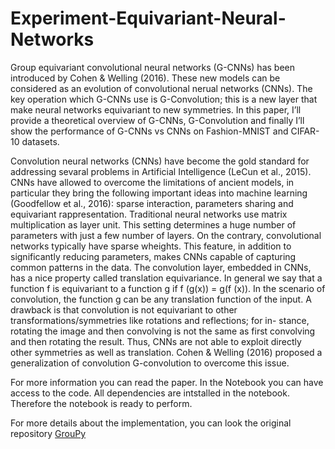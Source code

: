 # Experiment-Equivariant-Neural-Networks


Group equivariant convolutional neural networks
(G-CNNs) has been introduced by Cohen &
Welling (2016). These new models can be considered as an evolution of convolutional nerual
networks (CNNs). The key operation which G-CNNs use is G-Convolution; this is a new layer
that make neural networks equivariant to new
symmetries. In this paper, I’ll provide a theoretical overview of G-CNNs, G-Convolution and
finally I’ll show the performance of G-CNNs
vs CNNs on Fashion-MNIST and CIFAR-10
datasets.


Convolution neural networks (CNNs) have become the
gold standard for addressing sevaral problems in Artificial Intelligence (LeCun et al., 2015). CNNs have allowed
to overcome the limitations of ancient models, in particular they bring the following important ideas into machine
learning (Goodfellow et al., 2016): sparse interaction, parameters sharing and equivariant rappresentation.
Traditional neural networks use matrix multiplication as
layer unit. This setting determines a huge number of parameters with just a few number of layers. On the contrary,
convolutional networks typically have sparse wheights.
This feature, in addition to significantly reducing parameters, makes CNNs capable of capturing common patterns
in the data.
The convolution layer, embedded in CNNs, has a nice property called translation equivariance. In general we say that
a function f is equivariant to a function g if f (g(x)) =
g(f (x)). In the scenario of convolution, the function g
can be any translation function of the input. A drawback is that convolution is not equivariant to other transformations/symmetries like rotations and reflections; for in-
stance, rotating the image and then convolving is not the same as first convolving and then rotating the result. Thus,
CNNs are not able to exploit directly other symmetries as
well as translation. Cohen & Welling (2016) proposed a
generalization of convolution G-convolution to overcome
this issue.


For more information you can read the paper. 
In the Notebook you can have access to the code. All dependencies are intstalled in the notebook. Therefore the notebook is ready to perform.

For more details about the implementation, you can look the original repository [GrouPy](https://github.com/tscohen/GrouPy)
